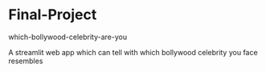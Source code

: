 # Final-Project
which-bollywood-celebrity-are-you



A streamlit web app which can tell with which bollywood celebrity you face resembles

